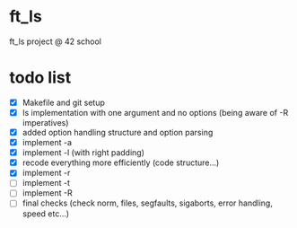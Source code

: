 # ft_ls
ft_ls project @ 42 school

# todo list
- [x] Makefile and git setup
- [x] ls implementation with one argument and no options (being aware of -R imperatives)
- [x] added option handling structure and option parsing
- [x] implement -a
- [x] implement -l (with right padding)
- [x] recode everything more efficiently (code structure...)
- [x] implement -r
- [ ] implement -t
- [ ] implement -R
- [ ] final checks (check norm, files, segfaults, sigaborts, error handling, speed etc...)
